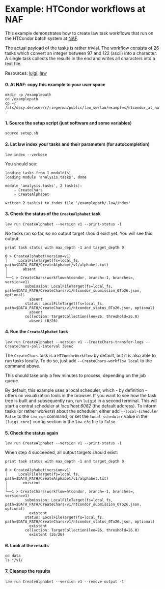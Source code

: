 # Example: HTCondor workflows at NAF

This example demonstrates how to create law task workflows that run on the HTCondor batch system at [NAF](https://confluence.desy.de/display/IS/NAF+-+National+Analysis+Facility).

The actual payload of the tasks is rather trivial.
The workflow consists of 26 tasks which convert an integer between 97 and 122 (ascii) into a character. A single task collects the results in the end and writes all characters into a text file.

Resources: [luigi](http://luigi.readthedocs.io/en/stable), [law](http://law.readthedocs.io/en/latest)

#### 0. At NAF: copy this example to your user space

```shell
mkdir -p /examplepath
cd /examplepath
cp -r /afs/desy.de/user/r/riegerma/public/law_sw/law/examples/htcondor_at_naf/* .
```

#### 1. Source the setup script (just software and some variables)

```shell
source setup.sh
```

#### 2. Let law index your tasks and their parameters (for autocompletion)

```shell
law index --verbose
```

You should see:

```shell
loading tasks from 1 module(s)
loading module 'analysis.tasks', done

module 'analysis.tasks', 2 task(s):
    - CreateChars
    - CreateAlphabet

written 2 task(s) to index file '/examplepath/.law/index'
```

#### 3. Check the status of the `CreateAlphabet` task

```shell
law run CreateAlphabet --version v1 --print-status -1
```

No tasks ran so far, so no output target should exist yet.
You will see this output:

```shell
print task status with max_depth -1 and target_depth 0

0 > CreateAlphabet(version=v1)
│     LocalFileTarget(fs=local_fs, path=$DATA_PATH/CreateAlphabet/v1/alphabet.txt)
│       absent
│
└──1 > CreateChars(workflow=htcondor, branch=-1, branches=, version=v1)
         submission: LocalFileTarget(fs=local_fs, path=$DATA_PATH/CreateChars/v1/htcondor_submission_0To26.json, optional)
           absent
         status: LocalFileTarget(fs=local_fs, path=$DATA_PATH/CreateChars/v1/htcondor_status_0To26.json, optional)
           absent
         collection: TargetCollection(len=26, threshold=26.0)
           absent (0/26)
```

#### 4. Run the `CreateAlphabet` task

```shell
law run CreateAlphabet --version v1 --CreateChars-transfer-logs --CreateChars-poll-interval 30sec
```

The ``CreateChars`` task is a ``HTCondorWorkflow`` by default, but it is also able to run tasks locally.
To do so, just add ``--CreateChars-workflow local`` to the command above.

This should take only a few minutes to process, depending on the job queue.

By default, this example uses a local scheduler, which - by definition - offers no visualization tools in the browser.
If you want to see how the task tree is built and subsequently run, run ``luigid`` in a second terminal.
This will start a central scheduler at *localhost:8082* (the default address).
To inform tasks (or rather *workers*) about the scheduler, either add ``--local-scheduler False`` to the ``law run`` command, or set the ``local-scheduler`` value in the ``[luigi_core]`` config section in the ``law.cfg`` file to ``False``.

#### 5. Check the status again

```shell
law run CreateAlphabet --version v1 --print-status -1
```

When step 4 succeeded, all output targets should exist:

```shell
print task status with max_depth -1 and target_depth 0

0 > CreateAlphabet(version=v1)
│     LocalFileTarget(fs=local_fs, path=$DATA_PATH/CreateAlphabet/v1/alphabet.txt)
│       existent
│
└──1 > CreateChars(workflow=htcondor, branch=-1, branches=, version=v1)
         submission: LocalFileTarget(fs=local_fs, path=$DATA_PATH/CreateChars/v1/htcondor_submission_0To26.json, optional)
           existent
         status: LocalFileTarget(fs=local_fs, path=$DATA_PATH/CreateChars/v1/htcondor_status_0To26.json, optional)
           existent
         collection: TargetCollection(len=26, threshold=26.0)
           existent (26/26)
```

#### 6. Look at the results

```shell
cd data
ls */v1/
```

#### 7. Cleanup the results

```shell
law run CreateAlphabet --version v1 --remove-output -1
```
